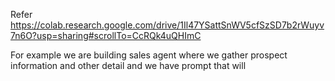 Refer https://colab.research.google.com/drive/1Il47YSattSnWV5cfSzSD7b2rWuyv7n6O?usp=sharing#scrollTo=CcRQk4uQHImC



For example we are building sales agent where we gather prospect information and other detail and we have prompt that will 